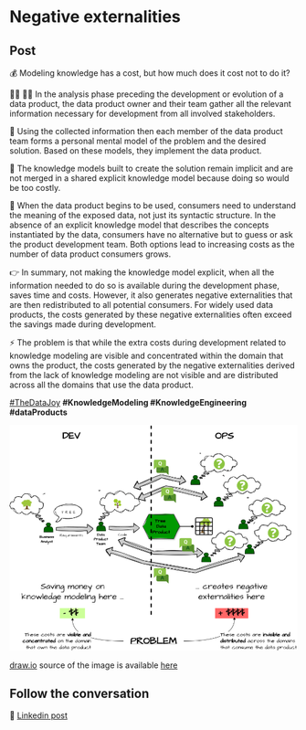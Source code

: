 # Negative externalities

## Post

💰 Modeling knowledge has a cost, but how much does it cost not to do it?

🕵‍♂️ 🕵‍♀️ In the analysis phase preceding the development or evolution of a data product, the data product owner and their team gather all the relevant information necessary for development from all involved stakeholders. 

🧠 Using the collected information then each member of the data product team forms a personal mental model of the problem and the desired solution. Based on these models, they implement the data product. 

🤫 The knowledge models built to create the solution remain implicit and are not merged in a shared explicit knowledge model because doing so would be too costly.

🤔 When the data product begins to be used, consumers need to understand the meaning of the exposed data, not just its syntactic structure. In the absence of an explicit knowledge model that describes the concepts instantiated by the data, consumers have no alternative but to guess or ask the product development team. Both options lead to increasing costs as the number of data product consumers grows.

👉 In summary, not making the knowledge model explicit, when all the information needed to do so is available during the development phase, saves time and costs. However, it also generates negative externalities that are then redistributed to all potential consumers. For widely used data products, the costs generated by these negative externalities often exceed the savings made during development.

⚡ The problem is that while the extra costs during development related to knowledge modeling are visible and concentrated within the domain that owns the product, the costs generated by the negative externalities derived from the lack of knowledge modeling are not visible and are distributed across all the domains that use the data product. 


[#TheDataJoy](https://www.linkedin.com/feed/hashtag/?keywords=thedatajoy) **#KnowledgeModeling #KnowledgeEngineering #dataProducts**

![2024-P019-composability.png](/images/2024/2024-P047-negative-externalities.png)

[draw.io](https://app.diagrams.net/) source of the image is available [here](/images/2024/2024.drawio) 

## Follow the conversation

🔵 [Linkedin post](https://www.linkedin.com/posts/andreagioia_thedatajoy-knowledgemodeling-knowledgeengineering-activity-7236326395029667841-lOUp)
